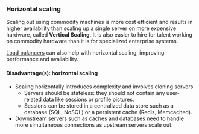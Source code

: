 ### Horizontal scaling
Scaling out using commodity machines is more cost efficient and results in higher availability than scaling up a single server on more expensive hardware, called **Vertical Scaling**. It is also easier to hire for talent working on commodity hardware than it is for specialized enterprise systems.

[Load balancers](load_balancer.md#Load%20Balancer) can also help with horizontal scaling, improving performance and availability. 
#### Disadvantage(s): horizontal scaling
- Scaling horizontally introduces complexity and involves cloning servers
    - Servers should be stateless: they should not contain any user-related data like sessions or profile pictures.
    - Sessions can be stored in a centralized data store such as a database (SQL, NoSQL) or a persistent cache (Redis, Memcached).
- Downstream servers such as caches and databases need to handle more simultaneous connections as upstream servers scale out.